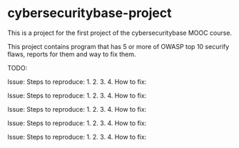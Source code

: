 # cybersecuritybase-project
This is a project for the first project of the cybersecuritybase MOOC course.

This project contains program that has 5 or more of OWASP top 10 securify flaws, reports for them and way to fix them.

TODO:

Issue:
Steps to reproduce:
1.
2.
3.
4.
How to fix: 

Issue:
Steps to reproduce:
1.
2.
3.
4.
How to fix: 

Issue:
Steps to reproduce:
1.
2.
3.
4.
How to fix: 

Issue:
Steps to reproduce:
1.
2.
3.
4.
How to fix: 

Issue:
Steps to reproduce:
1.
2.
3.
4.
How to fix: 
